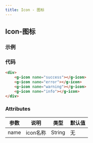 ```yaml
---
title: Icon - 图标
---
```


## Icon-图标
### 示例
<ClientOnly>
<icon-demos></icon-demos>
</ClientOnly>


### 代码
```HTML
<div>
    <g-icon name="success"></g-icon>
    <g-icon name="error"></g-icon>
    <g-icon name="warning"></g-icon>
    <g-icon name="info"></g-icon>
</div>

```

### Attributes
| 参数 | 说明 | 类型 | 默认值 |
| ------ | ------ | ------ | ------ |
| name | icon名称 | String |   无|

